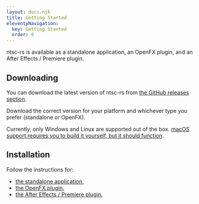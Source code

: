```yaml
---
layout: docs.njk
title: Getting Started
eleventyNavigation:
  key: Getting Started
  order: 0
---
```


ntsc-rs is available as a standalone application, an OpenFX plugin, and an After Effects / Premiere plugin.

<h2>Downloading</h2>
You can download the latest version of ntsc-rs from <a href="https://github.com/valadaptive/ntsc-rs/releases">the GitHub releases section</a>.

Download the correct version for your platform and whichever type you prefer (standalone or OpenFX).

Currently, only Windows and Linux are supported out of the box. <a href="https://github.com/valadaptive/ntsc-rs/issues/36">macOS support requires you to build it yourself, but it should function</a>.

<h2>Installation</h2>
Follow the instructions for:
<ul>
    <li><a href="/docs/standalone-installation">the standalone application.</a></li>
    <li><a href="/docs/openfx-plugin">the OpenFX plugin.</a></li>
    <li><a href="/docs/after-effects-plugin">the After Effects / Premiere plugin.</a></li>
</ul>
